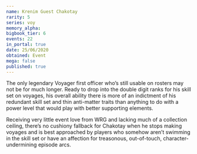 ```yaml
---
name: Krenim Guest Chakotay
rarity: 5
series: voy
memory_alpha:
bigbook_tier: 6
events: 22
in_portal: true
date: 25/06/2020
obtained: Event
mega: false
published: true
---
```


The only legendary Voyager first officer who’s still usable on rosters may not be for much longer. Ready to drop into the double digit ranks for his skill set on voyages, his overall ability there is more of an indictment of his redundant skill set and thin anti-matter traits than anything to do with a power level that would play with better supporting elements.

Receiving very little event love from WRG and lacking much of a collection ceiling, there’s no cushiony fallback for Chakotay when he stops making voyages and is best approached by players who somehow aren’t swimming in the skill set or have an affection for treasonous, out-of-touch, character-undermining episode arcs.
